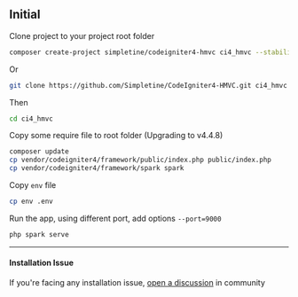 ## Initial

Clone project to your project root folder
```bash
composer create-project simpletine/codeigniter4-hmvc ci4_hmvc --stability=dev
```
Or
```bash
git clone https://github.com/Simpletine/CodeIgniter4-HMVC.git ci4_hmvc
```
Then
```bash
cd ci4_hmvc
``` 

Copy some require file to root folder (Upgrading to v4.4.8)
```bash
composer update
cp vendor/codeigniter4/framework/public/index.php public/index.php
cp vendor/codeigniter4/framework/spark spark
```

Copy `env` file
```bash
cp env .env
```

Run the app, using different port, add options `--port=9000`
```bash
php spark serve
```

---
#### Installation Issue
If you're facing any installation issue, [open a discussion](https://github.com/Simpletine/CodeIgniter4-HMVC/discussions) in community
